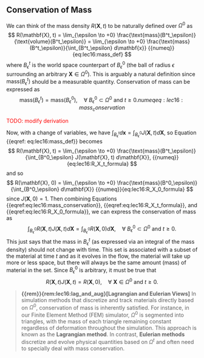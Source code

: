 ## Conservation of Mass

We can think of the mass density $R(\mathbf{X}, t)$ to be naturally defined over $\Omega^0$ as
$$
R(\mathbf{X}, t) = \lim_{\epsilon \to +0} \frac{\text{mass}(B^t_\epsilon)}{\text{volume}(B^t_\epsilon)} = \lim_{\epsilon \to +0} \frac{\text{mass}(B^t_\epsilon)}{\int_{B^t_\epsilon} d\mathbf{x}}
{{numeq}}{eq:lec16:mass_def}
$$
where $B^t_\epsilon$ is the world space counterpart of $B^0_\epsilon$ (the ball of radius $\epsilon$ surrounding an arbitrary $\mathbf{X} \in \Omega^0$).
This is arguably a natural definition since $\text{mass}(B^t_\epsilon)$ should be a measurable quantity. Conservation of mass can be expressed as
$$
\text{mass}(B^t_\epsilon) = \text{mass}(B^0_\epsilon), \quad \forall \ B^0_\epsilon \subset \Omega^0 \ \text{and} \ t \geq 0.
{{numeq}}{eq:lec16:mass_conservation}
$$

<p style="color:red">TODO: modify derivation</p>

Now, with a change of variables, we have $\int_{B^t_\epsilon} d\mathbf{x} = \int_{B^0_\epsilon} J(\mathbf{X}, t) d\mathbf{X}$, so Equation {{eqref: eq:lec16:mass_def}} becomes
$$
R(\mathbf{X}, t) = \lim_{\epsilon \to +0} \frac{\text{mass}(B^t_\epsilon)}{\int_{B^0_\epsilon} J(\mathbf{X}, t) d\mathbf{X}},
{{numeq}}{eq:lec16:R_X_t_formula}
$$
and so
$$
R(\mathbf{X}, 0) = \lim_{\epsilon \to +0} \frac{\text{mass}(B^0_\epsilon)}{\int_{B^0_\epsilon} d\mathbf{X}}
{{numeq}}{eq:lec16:R_X_0_formula}
$$
since $J(\mathbf{X}, 0) = 1$.
Then combining Equations {{eqref:eq:lec16:mass_conservation}}, {{eqref:eq:lec16:R_X_t_formula}}, and {{eqref:eq:lec16:R_X_0_formula}}, we can express the conservation of mass as
$$
\int_{B^0_\epsilon} R(\mathbf{X}, t) J(\mathbf{X}, t) d\mathbf{X} = \int_{B^0_\epsilon} R(\mathbf{X}, 0) d\mathbf{X}, \quad \forall \ B^0_\epsilon \subset \Omega^0 \ \text{and} \ t \geq 0.
$$
This just says that the mass in $B^t_\epsilon$ (as expressed via an integral of the mass density) should not change with time. This set is associated with a subset of the material at time $t$ and as it evolves in the flow, the material will take up more or less space, but there will always be the same amount (mass) of material in the set. Since $B^0_\epsilon$ is arbitrary, it must be true that
$$
R(\mathbf{X}, t) J(\mathbf{X}, t) = R(\mathbf{X}, 0), \quad \forall \ \mathbf{X} \in \Omega^0 \ \text{and} \ t \geq 0.
$$

> **{{rem}}{rem:lec16:lag_and_aug}[Lagrangian and Eulerian Views]** 
In simulation methods that discretize and track materials directly based on $\Omega^0$, conservation of mass is inherently satisfied. For instance, in our Finite Element Method (FEM) simulator, $\Omega^0$ is segmented into triangles, with the mass of each triangle remaining constant regardless of deformation throughout the simulation. This approach is known as the **Lagrangian method**. In contrast, **Eulerian methods** discretize and evolve physical quantities based on $\Omega^t$ and often need to specially deal with mass conservation.

